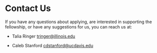 # Contact Us

If you have any questions about applying, are interested in supporting the fellowship, or have any suggestions for us, you can reach us at:

- Talia Ringer [tringer@illinois.edu](mailto:tringer@illinois.edu)

- Caleb Stanford [cdstanford@ucdavis.edu](mailto:cdstanford@ucdavis.edu)
